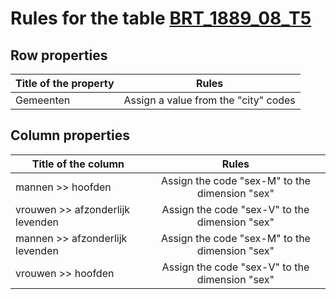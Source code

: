 # Rules for the table [BRT_1889_08_T5](https://github.com/cgueret/DataDump/blob/master/xls-marked/BRT_1889_08_T5_marked.xls?raw=true)
## Row properties
| Title of the property | Rules |
| --------------------- |:-----:|
| Gemeenten | Assign a value from the "city" codes |
## Column properties
| Title of the column | Rules |
| --------------------- |:-----:|
| mannen >> hoofden | Assign the code "sex-M" to the dimension "sex" |
| vrouwen >> afzonderlijk levenden | Assign the code "sex-V" to the dimension "sex" |
| mannen >> afzonderlijk levenden | Assign the code "sex-M" to the dimension "sex" |
| vrouwen >> hoofden | Assign the code "sex-V" to the dimension "sex" |
